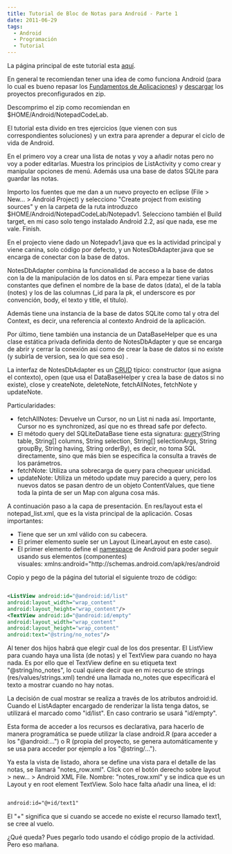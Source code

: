 ```yaml
---
title: Tutorial de Bloc de Notas para Android - Parte 1
date: 2011-06-29
tags:
  - Android
  - Programación
  - Tutorial
---
```

La página principal de este tutorial esta <a title="Tutorial Bloc de Notas Android" href="http://developer.android.com/resources/tutorials/notepad/index.html">aquí</a>.

En general te recomiendan tener una idea de como funciona Android (para lo cual es bueno repasar los <a title="Fundamentos de Aplicaciones Android" href="http://developer.android.com/guide/topics/fundamentals.html">Fundamentos de Aplicaciones</a>) y <a title="Fuentes del Bloc de Notas" href="http://developer.android.com/resources/tutorials/notepad/codelab/NotepadCodeLab.zip">descargar</a> los proyectos preconfigurados en zip.

Descomprimo el zip como recomiendan en $HOME/Android/NotepadCodeLab.

El tutorial esta divido en tres ejercicios (que vienen con sus correspondientes soluciones) y un extra para aprender a depurar el ciclo de vida de Android.

En el primero voy a crear una lista de notas y voy a añadir notas pero no voy a poder editarlas. Muestra los principios de ListActivity y como crear y manipular opciones de menú. Además usa una base de datos SQLite para guardar las notas.

Importo los fuentes que me dan a un nuevo proyecto en eclipse (File > New... > Android Project) y selecciono "Create project from existing sources" y en la carpeta de la ruta introduzco $HOME/Android/NotepadCodeLab/Notepadv1. Selecciono también el Build target, en mi caso solo tengo instalado Android 2.2, así que nada, ese me vale. Finish.

En el projecto viene dado un Notepadv1.java que es la actividad principal y viene canina, solo código por defecto, y un NotesDbAdapter.java que se encarga de conectar con la base de datos.

NotesDbAdapter combina la funcionalidad de acceso a la base de datos con la de la manipulación de los datos en sí. Para empezar tiene varias constantes que definen el nombre de la base de datos (data), el de la tabla (notes) y los de las columnas (_id para la pk, el underscore es por convención, body, el texto y title, el título).

Además tiene una instancia de la base de datos SQLite como tal y otra del Context, es decir, una referencia al contexto Android de la aplicación.

Por último, tiene también una instancia de un DataBaseHelper que es una clase estática privada definida dento de NotesDbAdapter y que se encarga de abrir y cerrar la conexión así como de crear la base de datos si no existe (y subirla de version, sea lo que sea eso) .

La interfaz de NotesDbAdapter es un <a title="Create, Read, Update and Delete" href="http://es.wikipedia.org/wiki/CRUD">CRUD</a> típico: constructor (que asigna el contexto), open (que usa el DataBaseHelper y crea la base de datos si no existe), close y createNote, deleteNote, fetchAllNotes, fetchNote y updateNote.

Particularidades:

<ul>
	<li>fetchAllNotes: Devuelve un Cursor, no un List ni nada así. Importante, Cursor no es synchronized, así que no es thread safe por defecto.</li>
	<li>El método query del SQLiteDataBase tiene esta signatura: <a title="método query" href="http://developer.android.com/reference/android/database/sqlite/SQLiteDatabase.html#query(java.lang.String, java.lang.String[], java.lang.String, java.lang.String[], java.lang.String, java.lang.String, java.lang.String)">query</a>(String table, String[] columns, String selection, String[] selectionArgs, String groupBy, String having, String orderBy), es decir, no toma SQL directamente, sino que más bien se especifica la consulta a través de los parámetros.</li>
	<li>fetchNote: Utiliza una sobrecarga de query para chequear unicidad.</li>
	<li>updateNote: Utiliza un método update muy parecido a query, pero los nuevos datos se pasan dentro de un objeto ContentValues, que tiene toda la pinta de ser un Map con alguna cosa más.</li>
</ul>

A continuación paso a la capa de presentación. En res/layout esta el notepad_list.xml, que es la vista principal de la aplicación. Cosas importantes:

<ul>
	<li>Tiene que ser un xml válido con su cabecera.</li>
	<li>El primer elemento suele ser un Layout (LinearLayout en este caso).</li>
	<li>El primer elemento define el <a title="Espacio de nombres" href="http://es.wikipedia.org/wiki/Namespace">namespace</a> de Android para poder seguir usando sus elementos (componentes) visuales: xmlns:android="http://schemas.android.com/apk/res/android</li>
</ul>

Copio y pego de la página del tutorial el siguiente trozo de código:


```xml

<ListView android:id="@android:id/list"
android:layout_width="wrap_content"
android:layout_height="wrap_content"/>
<TextView android:id="@android:id/empty"
android:layout_width="wrap_content"
android:layout_height="wrap_content"
android:text="@string/no_notes"/>

```

Al tener dos hijos habrá que elegir cual de los dos presentar. El ListView para cuando haya una lista (de notas) y el TextView para cuando no haya nada. Es por ello que el TextView define en su etiqueta text "@string/no_notes", lo cual quiere decir que en mi recurso de strings (res/values/strings.xml) tendré una llamada no_notes que especificará el texto a mostrar cuando no hay notas.

La decisión de cual mostrar se realiza a través de los atributos android:id. Cuando el ListAdapter encargado de renderizar la lista tenga datos, se utilizará el marcado como "id/list". En caso contrario se usará "id/empty".

Esta forma de acceder a los recursos es declarativa, para hacerlo de manera programática se puede utilizar la clase android.R (para acceder a los "@android:...") o R (propia del proyecto, se genera automáticamente y se usa para acceder por ejemplo a los "@string/...").

Ya esta la vista de listado, ahora se define una vista para el detalle de las notas, se llamará "notes_row.xml". Click con el botón derecho sobre layout > new... > Android XML File. Nombre: "notes_row.xml" y se indica que es un Layout y en root element TextView. Solo hace falta añadir una linea, el id:

```xml

android:id="@+id/text1"

```

El "+" significa que si cuando se accede no existe el recurso llamado text1, se cree al vuelo.

¿Qué queda? Pues pegarlo todo usando el código propio de la actividad. Pero eso mañana.